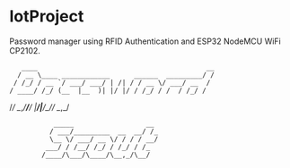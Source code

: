 # IotProject
Password manager using RFID Authentication and ESP32 NodeMCU WiFi CP2102.

       ____                                          __
      / __ \____ ____________      ______  _________/ /
     / /_/ / __ `/ ___/ ___/ | /| / / __ \/ ___/ __  / 
    / ____/ /_/ (__  |__  )| |/ |/ / /_/ / /  / /_/ /  
   /_/    \__,_/____/____/ |__/|__/\____/_/   \__,_/   
                                                       
               _____                  __ 
              / ___/_________  __  __/ /_
              \__ \/ ___/ __ \/ / / / __/
             ___/ / /__/ /_/ / /_/ / /_  
            /____/\___/\____/\__,_/\__/  